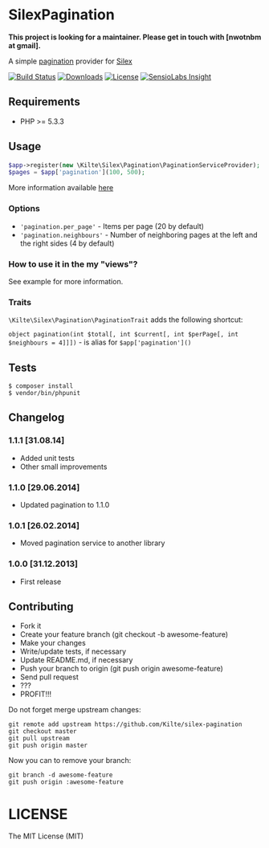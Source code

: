 # SilexPagination

**This project is looking for a maintainer. Please get in touch with [nwotnbm at gmail].**

A simple [pagination](https://github.com/Kilte/pagination) provider for [Silex](http://silex.sensiolabs.org)

[![Build Status](https://img.shields.io/travis/Kilte/silex-pagination.svg?style=flat-square)](https://travis-ci.org/Kilte/silex-pagination)
[![Downloads](https://img.shields.io/packagist/dt/kilte/silex-pagination.svg?style=flat-square)](https://packagist.org/packages/kilte/silex-pagination)
[![License](https://img.shields.io/packagist/l/kilte/silex-pagination.svg?style=flat-square)](http://opensource.org/licenses/MIT)
[![SensioLabs Insight](https://img.shields.io/sensiolabs/i/7b926516-ab4d-446c-970c-7aa74817e7d2.svg?style=flat-square)](https://insight.sensiolabs.com/projects/7b926516-ab4d-446c-970c-7aa74817e7d2)

## Requirements

- PHP >= 5.3.3

## Usage

```php
$app->register(new \Kilte\Silex\Pagination\PaginationServiceProvider);
$pages = $app['pagination'](100, 500);
```

More information available [here](https://github.com/Kilte/pagination)

### Options

- `'pagination.per_page'` - Items per page (20 by default)
- `'pagination.neighbours'` - Number of neighboring pages at the left and the right sides (4 by default)

### How to use it in the my "views"?

See example for more information.

### Traits

`\Kilte\Silex\Pagination\PaginationTrait` adds the following shortcut:

`object pagination(int $total[, int $current[, int $perPage[, int $neighbours = 4]]])` - is alias for `$app['pagination']()`

## Tests

```
$ composer install
$ vendor/bin/phpunit
```

## Changelog

### 1.1.1 \[31.08.14\]

- Added unit tests
- Other small improvements

### 1.1.0 \[29.06.2014\]

- Updated pagination to 1.1.0

### 1.0.1 \[26.02.2014\]

- Moved pagination service to another library

### 1.0.0 \[31.12.2013\]

- First release

## Contributing

- Fork it
- Create your feature branch (git checkout -b awesome-feature)
- Make your changes
- Write/update tests, if necessary
- Update README.md, if necessary
- Push your branch to origin (git push origin awesome-feature)
- Send pull request
- ???
- PROFIT!!!

Do not forget merge upstream changes:

    git remote add upstream https://github.com/Kilte/silex-pagination
    git checkout master
    git pull upstream
    git push origin master

Now you can to remove your branch:

    git branch -d awesome-feature
    git push origin :awesome-feature

# LICENSE

The MIT License (MIT)
